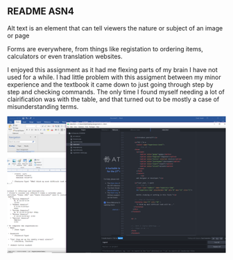 ## README ASN4

Alt text is an element that can tell viewers the nature or subject of an image or page

Forms are everywhere, from things like registation to ordering items, calculators or even translation websites.

I enjoyed this assignment as it had me flexing parts of my brain I have not used for a while. I had little problem with this assigment between my minor experience
and the textbook it came down to just going through step by step and checking commands.
The only time I found myself needing a lot of clairification was with the table, and that turned out to be mostly a case of misunderstanding terms.

![Screenie](images/screenie.png)

